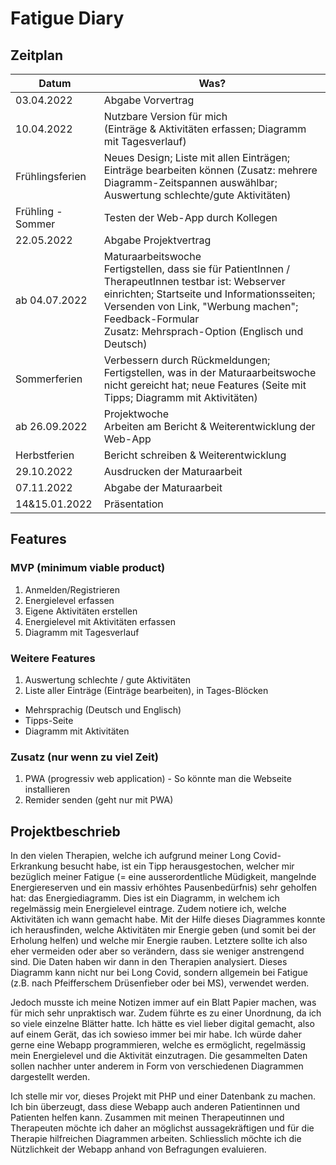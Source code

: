 # Fatigue Diary

## Zeitplan

| Datum | Was? |
|-----|----|
| 03.04.2022 | Abgabe Vorvertrag |
| 10.04.2022 | Nutzbare Version für mich <br /> (Einträge & Aktivitäten erfassen; Diagramm mit Tagesverlauf)|
| Frühlingsferien | Neues Design; Liste mit allen Einträgen; Einträge bearbeiten können (Zusatz: mehrere Diagramm-Zeitspannen auswählbar; Auswertung schlechte/gute Aktivitäten) |
|Frühling - Sommer | Testen der Web-App durch Kollegen|
| 22.05.2022 | Abgabe Projektvertrag |
| ab 04.07.2022 | Maturaarbeitswoche <br /> Fertigstellen, dass sie für PatientInnen / TherapeutInnen testbar ist: Webserver einrichten; Startseite und Informationsseiten; Versenden von Link, "Werbung machen"; Feedback-Formular <br /> Zusatz: Mehrsprach-Option (Englisch und Deutsch) |
| Sommerferien | Verbessern durch Rückmeldungen; Fertigstellen, was in der Maturaarbeitswoche nicht gereicht hat;  neue Features (Seite mit Tipps; Diagramm mit Aktivitäten) |
| ab 26.09.2022 | Projektwoche <br /> Arbeiten am Bericht & Weiterentwicklung der Web-App |
| Herbstferien | Bericht schreiben & Weiterentwicklung |
| 29.10.2022 | Ausdrucken der Maturaarbeit |
| 07.11.2022 | Abgabe der Maturaarbeit |
| 14&15.01.2022 | Präsentation |

## Features
### MVP (minimum viable product)
1. Anmelden/Registrieren
1. Energielevel erfassen
1. Eigene Aktivitäten erstellen
1. Energielevel mit Aktivitäten erfassen
1. Diagramm mit Tagesverlauf


### Weitere Features
1. Auswertung schlechte / gute Aktivitäten
1. Liste aller Einträge (Einträge bearbeiten), in Tages-Blöcken
- Mehrsprachig (Deutsch und Englisch)
- Tipps-Seite
- Diagramm mit Aktivitäten

### Zusatz (nur wenn zu viel Zeit)
1. PWA (progressiv web application) - So könnte man die Webseite installieren
1. Remider senden (geht nur mit PWA)


## Projektbeschrieb

In den vielen Therapien, welche ich aufgrund meiner Long Covid-Erkrankung besucht habe, ist ein Tipp herausgestochen, welcher mir bezüglich meiner Fatigue (= eine ausserordentliche Müdigkeit, mangelnde Energiereserven und ein massiv erhöhtes Pausenbedürfnis) sehr geholfen hat: das Energiediagramm. Dies ist ein Diagramm, in welchem ich regelmässig mein Energielevel eintrage. Zudem notiere ich, welche Aktivitäten ich wann gemacht habe. Mit der Hilfe dieses Diagrammes konnte ich herausfinden, welche Aktivitäten mir Energie geben (und somit bei der Erholung helfen) und welche mir Energie rauben. Letztere sollte ich also eher vermeiden oder aber so verändern, dass sie weniger anstrengend sind. Die Daten haben wir dann in den Therapien analysiert. Dieses Diagramm kann nicht nur bei Long Covid, sondern allgemein bei Fatigue (z.B. nach Pfeifferschem Drüsenfieber oder bei MS), verwendet werden.

Jedoch musste ich meine Notizen immer auf ein Blatt Papier machen, was für mich sehr unpraktisch war. Zudem führte es zu einer Unordnung, da ich so viele einzelne Blätter hatte. Ich hätte es viel lieber digital gemacht, also auf einem Gerät, das ich sowieso immer bei mir habe. Ich würde daher gerne eine Webapp programmieren, welche es ermöglicht, regelmässig mein Energielevel und die Aktivität einzutragen. Die gesammelten Daten sollen nachher unter anderem in Form von verschiedenen Diagrammen dargestellt werden.

Ich stelle mir vor, dieses Projekt mit PHP und einer Datenbank zu machen. Ich bin überzeugt, dass diese Webapp auch anderen Patientinnen und Patienten helfen kann. Zusammen mit meinen Therapeutinnen und Therapeuten möchte ich daher an möglichst aussagekräftigen und für die Therapie hilfreichen Diagrammen arbeiten. Schliesslich möchte ich die Nützlichkeit der Webapp anhand von Befragungen evaluieren.
